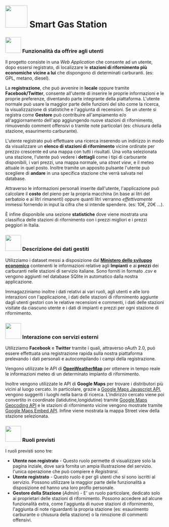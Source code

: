 # <img src="http://cdn.onlinewebfonts.com/svg/img_403829.png" width="70px" /> Smart Gas Station



### <img src="https://encrypted-tbn0.gstatic.com/images?q=tbn:ANd9GcQneNR5549RqlG4fRgDc2db2jif6cqa-yUtkWf9ATx6KPePNw26oQ" width="50px" /> Funzionalità da offrire agli utenti

Il progetto consiste in una *Web Application* che consente ad un utente, dopo essersi registrato, di localizzare le **stazioni di rifornimento più economiche** **vicine a lui** che dispongono di determinati carburanti. (es: GPL, metano, diesel). 

La **registrazione**, che può avvenire in **locale** oppure tramite **Facebook/Twitter**, consente all'utente di inserire le proprie informazioni e le proprie preferenze, diventando parte integrante della piattaforma. L'utente normale può usare la maggior parte delle funzioni del sito come la ricerca, la visualizzazione di statistiche e l'aggiunta di recensioni. Se un utente si registra come **Gestore** può contribuire all'ampiamento e/o all'aggiornamento dell'app aggiungendo nuove stazioni di rifornimento, rimuovendo comment offensivi o tramite note particolari (es: chiusura della stazione, esaurimento carburante). 

L'utente registrato può effettuare una ricerca inserendo un indirizzo in modo da visualizzare un **elenco di stazioni di rifornimento** vicine ordinate per prezzo crescente ed una mappa con tutti i risultati. Una volta selezionata una stazione, l'utente può vedere i **dettagli** come i tipi di carburante disponibili, i vari prezzi, una mappa normale, una *street view*, e il meteo attuale in quel posto. Inoltre tramite un apposito pulsante l'utente può scegliere di **andare** in una specifica stazione che verrà salvata nel database.

Attraverso le informazioni personali inserite dall'utente, l'applicazione può calcolare il **costo** del pieno per la propria macchina (in base ai litri del serbatoio e ai litri rimanenti) oppure quanti litri verranno *effettivamente* immessi fornendo in input la cifra che si intende spendere. (es: 10€, 20€ …). 

È infine disponibile una sezione **statistiche** dove viene mostrata una classifica delle stazioni di rifornimento con i prezzi migliori e i prezzi peggiori in Italia.



### <img src="https://cdn.pixabay.com/photo/2016/03/31/19/15/gear-1294844_960_720.png" width="50px" />  Descrizione dei dati gestiti

Utilizziamo i dataset messi a disposizione dal [**Ministero dello sviluppo economico**](http://www.sviluppoeconomico.gov.it/index.php/it/open-data/elenco-dataset/2032336-carburanti-prezzi-praticati-e-anagrafica-degli-impianti1) contenenti le informazioni relative agli **Impianti** e ai **prezzi** dei carburanti nelle stazioni di servizio italiane. Sono forniti in formato *.csv* e vengono aggiunti nel database SQlite in automatico dalla nostra applicazione.

Immagazziniamo inoltre i dati relativi ai vari ruoli, agli utenti e alle loro interazioni con l'applicazione, i dati delle stazioni di rifornimento aggiunte dagli utenti gestori con le relative recensioni e commenti, i dati delle stazioni visitate da ciascuno utente e i dati di impianti e prezzi per ogni stazione di rifornimento.



### <img src="https://d30y9cdsu7xlg0.cloudfront.net/png/25183-200.png" width="50px" />  Interazione con servizi esterni

Utilizziamo **Facebook** e **Twitter** tramite i quali, attraverso oAuth 2.0, può essere effettuata una registrazione rapida sulla nostra piattaforma prelevando i dati personali e autocompilando i campi della registrazione.

Vengono utilizzate le API di [**OpenWeatherMap**](https://openweathermap.org/current) per ottenere in tempo reale le informazioni meteo di un determinato impianto di rifornimento.

Inoltre vengono utilizzate le API di **Google Maps** per trovare i distributori più vicini al luogo cercato. In particolare, grazie a [Google Maps Javascript API](https://developers.google.com/maps/documentation/javascript/examples/places-autocomplete), vengono suggeriti i luoghi nella barra di ricerca. L'indirizzo cercato viene poi convertito in coordinate (latidutine,longidutine) tramite [Google Maps Geocoding API](https://developers.google.com/maps/documentation/geocoding/start?hl=it) e le stazioni di rifornimento vicine vengono mostrate tramite [Google Maps Embed API](https://developers.google.com/maps/documentation/embed/?hl=it). Infine viene mostrata la mappa Street view della stazione selezionata.



### <img src="https://d30y9cdsu7xlg0.cloudfront.net/png/584468-200.png" width="50px" />  Ruoli previsti

I ruoli previsti sono tre:

- **Utente non registrato** - Questo ruolo permette di visualizzare solo la pagina inziale, dove sarà fornita un ampia illustrazione del servizio. l'unica operazione che può compiere è *Registrarsi*.
- **Utente registrato** - Questo ruolo è per gli utenti che si sono iscritti al servizio. Possono utilizzare la maggior parte delle funzionalità a disposizione ed hanno una loro proflo personale.
- **Gestore della Stazione** (*Admin*) -  E' un ruolo particolare, dedicato solo ai proprietari delle stazioni di rifornimento. Possono accedere ad alcune funzionalità extra, come l'aggiunta di nuove stazioni di rifornimento, l'aggiunta di note riguardanti la propria stazione (es: esaurimento carburante o chiusura della stazione) o la rimozione di commenti offensivi.